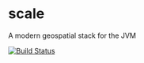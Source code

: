 scale
=====

A modern geospatial stack for the JVM

[![Build Status](https://travis-ci.org/jmarin/scale.svg)](https://travis-ci.org/jmarin/scale)
